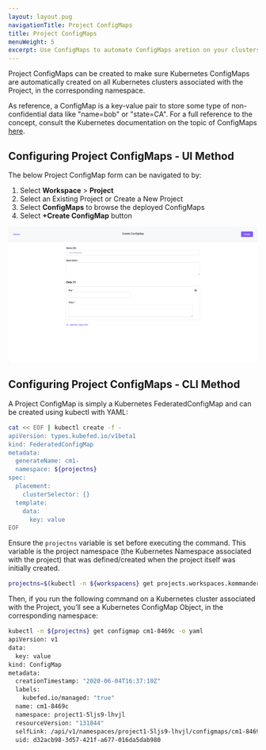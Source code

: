 ```yaml
---
layout: layout.pug
navigationTitle: Project ConfigMaps
title: Project ConfigMaps
menuWeight: 5
excerpt: Use ConfigMaps to automate ConfigMaps aretion on your clusters
---
```


Project ConfigMaps can be created to make sure Kubernetes ConfigMaps are automatically created on all Kubernetes clusters associated with the Project, in the corresponding namespace.

As reference, a ConfigMap is a key-value pair to store some type of non-confidential data like "name=bob" or "state=CA".
For a full reference to the concept, consult the Kubernetes documentation on the topic of ConfigMaps [here](https://kubernetes.io/docs/concepts/configuration/configmap/).

## Configuring Project ConfigMaps - UI Method

The below Project ConfigMap form can be navigated to by:

1. Select **Workspace** > **Project**
1. Select an Existing Project or Create a New Project
1. Select **ConfigMaps** to browse the deployed ConfigMaps
1. Select **+Create ConfigMap** button

![Project ConfigMap Form](../../img/project-create-configmap.png)

## Configuring Project ConfigMaps - CLI Method

A Project ConfigMap is simply a Kubernetes FederatedConfigMap and can be created using kubectl with YAML:

```bash
cat << EOF | kubectl create -f -
apiVersion: types.kubefed.io/v1beta1
kind: FederatedConfigMap
metadata:
  generateName: cm1-
  namespace: ${projectns}
spec:
  placement:
    clusterSelector: {}
  template:
    data:
      key: value
EOF
```

Ensure the `projectns` variable is set before executing the command. This variable is the project namespace (the Kubernetes Namespace associated with the project) that was defined/created when the project itself was initially created.

```bash
projectns=$(kubectl -n ${workspacens} get projects.workspaces.kommander.mesosphere.io -o jsonpath='{.items[?(@.metadata.generateName=="project1-")].status.namespaceRef.name}')
```

Then, if you run the following command on a Kubernetes cluster associated with the Project, you’ll see a Kubernetes ConfigMap Object, in the corresponding namespace:

```bash
kubectl -n ${projectns} get configmap cm1-8469c -o yaml
apiVersion: v1
data:
  key: value
kind: ConfigMap
metadata:
  creationTimestamp: "2020-06-04T16:37:10Z"
  labels:
    kubefed.io/managed: "true"
  name: cm1-8469c
  namespace: project1-5ljs9-lhvjl
  resourceVersion: "131844"
  selfLink: /api/v1/namespaces/project1-5ljs9-lhvjl/configmaps/cm1-8469c
  uid: d32acb98-3d57-421f-a677-016da5dab980
```
